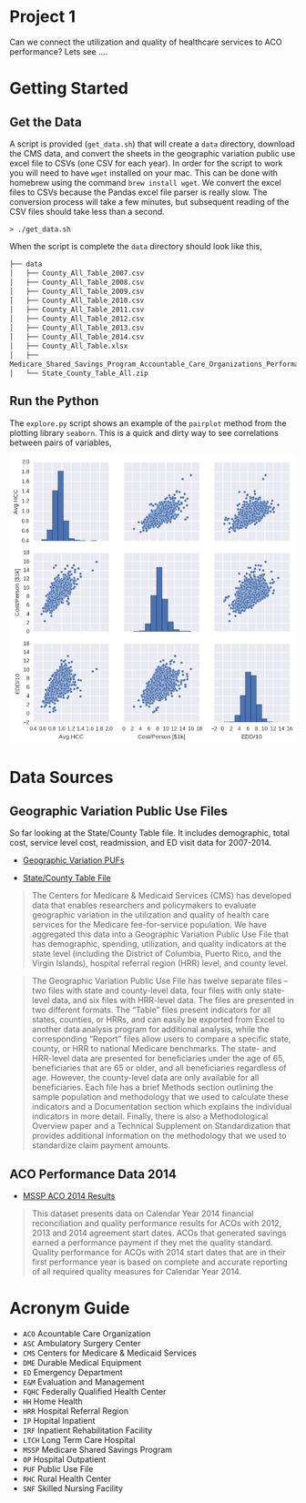 # Project 1

Can we connect the utilization and quality of healthcare services to ACO performance?  Lets see ....


# Getting Started


## Get the Data

A script is provided (`get_data.sh`) that will create a `data` directory, download the CMS data, and convert the sheets in the geographic variation public use excel file to CSVs (one CSV for each year).  In order for the script to work you will need to have `wget` installed on your mac.  This can be done with homebrew using the command `brew install wget`.  We convert the excel files to CSVs because the Pandas excel file parser is really slow.  The conversion process will take a few minutes, but subsequent reading of the CSV files should take less than a second.

```shell
> ./get_data.sh
```

When the script is complete the `data` directory should look like this,

```
├── data
│   ├── County_All_Table_2007.csv
│   ├── County_All_Table_2008.csv
│   ├── County_All_Table_2009.csv
│   ├── County_All_Table_2010.csv
│   ├── County_All_Table_2011.csv
│   ├── County_All_Table_2012.csv
│   ├── County_All_Table_2013.csv
│   ├── County_All_Table_2014.csv
│   ├── County_All_Table.xlsx
│   ├── Medicare_Shared_Savings_Program_Accountable_Care_Organizations_Performance_Year_2014_Results.csv
│   └── State_County_Table_All.zip
```


## Run the Python

The `explore.py` script shows an example of the `pairplot` method from the plotting library `seaborn`.  This is a quick and dirty way to see correlations between pairs of variables,

![pairplot](pairplot.png)



# Data Sources

## Geographic Variation Public Use Files

So far looking at the State/County Table file.  It includes demographic, total cost, service level cost, readmission, and ED visit data for 2007-2014.


 * [Geographic Variation PUFs](https://www.cms.gov/Research-Statistics-Data-and-Systems/Statistics-Trends-and-Reports/Medicare-Geographic-Variation/GV_PUF.html)

 * [State/County Table File](https://www.cms.gov/Research-Statistics-Data-and-Systems/Statistics-Trends-and-Reports/Medicare-Geographic-Variation/Downloads/State_County_Table_All.zip)

> The Centers for Medicare & Medicaid Services (CMS) has developed data that enables researchers and policymakers to evaluate geographic variation in the utilization and quality of health care services for the Medicare fee-for-service population.  We have aggregated this data into a Geographic Variation Public Use File that has demographic, spending, utilization, and quality indicators at the state level (including the District of Columbia, Puerto Rico, and the Virgin Islands), hospital referral region (HRR) level, and county level.

> The Geographic Variation Public Use File has twelve separate files – two files with state and county-level data, four files with only state-level data, and six files with HRR-level data.  The files are presented in two different formats.  The “Table” files present indicators for all states, counties, or HRRs, and can easily be exported from Excel to another data analysis program for additional analysis, while the corresponding “Report” files allow users to compare a specific state, county, or HRR to national Medicare benchmarks.  The state- and HRR-level data are presented for beneficiaries under the age of 65, beneficiaries that are 65 or older, and all beneficiaries regardless of age.  However, the county-level data are only available for all beneficiaries.  Each file has a brief Methods section outlining the sample population and methodology that we used to calculate these indicators and a Documentation section which explains the individual indicators in more detail.  Finally, there is also a Methodological Overview paper and a Technical Supplement on Standardization that provides additional information on the methodology that we used to standardize claim payment amounts.


## ACO Performance Data 2014

 * [MSSP ACO 2014 Results](https://data.cms.gov/ACO/Medicare-Shared-Savings-Program-Accountable-Care-O/ucce-hhpu)

> This dataset presents data on Calendar Year 2014 financial reconciliation and quality performance results for ACOs with 2012, 2013 and 2014 agreement start dates. ACOs that generated savings earned a performance payment if they met the quality standard. Quality performance for ACOs with 2014 start dates that are in their first performance year is based on complete and accurate reporting of all required quality measures for Calendar Year 2014.



# Acronym Guide

 * `ACO` Acountable Care Organization
 * `ASC` Ambulatory Surgery Center
 * `CMS` Centers for Medicare & Medicaid Services
 * `DME` Durable Medical Equipment
 * `ED` Emergency Department
 * `E&M` Evaluation and Management
 * `FQHC` Federally Qualified Health Center
 * `HH` Home Health
 * `HRR` Hospital Referral Region
 * `IP` Hopital Inpatient
 * `IRF` Inpatient Rehabilitation Facility
 * `LTCH` Long Term Care Hospital
 * `MSSP` Medicare Shared Savings Program
 * `OP` Hospital Outpatient
 * `PUF` Public Use File
 * `RHC` Rural Health Center
 * `SNF` Skilled Nursing Facility
